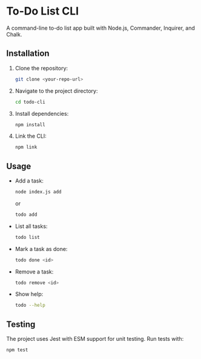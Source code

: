 # To-Do List CLI

A command-line to-do list app built with Node.js, Commander, Inquirer, and Chalk.

## Installation

1. Clone the repository:
   ```bash
   git clone <your-repo-url>
   ```

2. Navigate to the project directory:
   ```bash
   cd todo-cli
   ```

3. Install dependencies:
   ```bash
   npm install
   ```

4. Link the CLI:
   ```bash
   npm link
   ```

## Usage

- Add a task:
   ```bash
   node index.js add
   ```
   or
   ```bash
   todo add
   ```

- List all tasks:
   ```bash
   todo list
   ```

- Mark a task as done:
   ```bash
   todo done <id>
   ```

- Remove a task:
   ```bash
   todo remove <id>
   ```

- Show help:
   ```bash
   todo --help
   ```

## Testing

The project uses Jest with ESM support for unit testing. Run tests with:
   ```bash
   npm test
   ```

